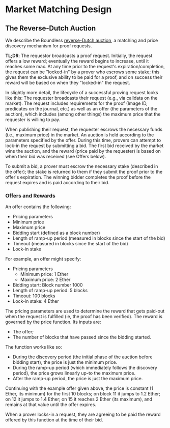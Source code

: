 # Market Matching Design

## The Reverse-Dutch Auction

We describe the Boundless [reverse-Dutch auction](https://en.wikipedia.org/wiki/Reverse_auction#Dutch_reverse_auctions), a matching and price discovery mechanism for proof requests.

**TL;DR**: The requestor broadcasts a proof request. Initially, the request offers a low reward; eventually the reward begins to increase, until it reaches some max. At any time prior to the request's expiration/completion, the request can be "locked-in" by a prover who escrows some stake; this gives them the exclusive ability to be paid for a proof, and on success their reward will be based on when they "locked-in" the request.

In slightly more detail, the lifecycle of a successful proving request looks like this:
The requester broadcasts their request (e.g., via calldata on the market). The request includes requirements for the proof (Image ID, predicates on the journal, etc.) as well as an offer (the parameters of the auction), which includes (among other things) the maximum price that the requester is willing to pay.

When publishing their request, the requester escrows the necessary funds (i.e., maximum price) in the market.
An auction is held according to the parameters specified by the offer. During this time, provers can attempt to lock-in the request by submitting a bid. The first bid received by the market wins the auction, and the reward (price paid by the requester) is based on when their bid was received (see Offers below).

To submit a bid, a prover must escrow the necessary stake (described in the offer); the stake is returned to them if they submit the proof prior to the offer's expiration.
The winning bidder completes the proof before the request expires and is paid according to their bid.

### Offers and Rewards

An offer contains the following:

- Pricing parameters
- Minimum price
- Maximum price
- Bidding start (defined as a block number)
- Length of ramp-up period (measured in blocks since the start of the bid)
- Timeout (measured in blocks since the start of the bid)
- Lock-in stake

For example, an offer might specify:

- Pricing parameters
  - Minimum price: 1 Ether
  - Maximum price: 2 Ether
- Bidding start: Block number 1000
- Length of ramp-up period: 5 blocks
- Timeout: 100 blocks
- Lock-in stake: 4 Ether

The pricing parameters are used to determine the reward that gets paid-out when the request is fulfilled (ie, the proof has been verified). The reward is governed by the price function. Its inputs are:

- The offer;
- The number of blocks that have passed since the bidding started.

The function works like so:

- During the discovery period (the initial phase of the auction before bidding start), the price is just the minimum price.
- During the ramp-up period (which immediately follows the discovery period), the price grows linearly up-to the maximum price.
- After the ramp-up period, the price is just the maximum price.

Continuing with the example offer given above, the price is constant (1 Ether, its minimum) for the first 10 blocks; on block 11 it jumps to 1.2 Ether; on 12 it jumps to 1.4 Ether; on 15 it reaches 2 Ether (its maximum), and remains at that value until the offer expires.

When a prover locks-in a request, they are agreeing to be paid the reward offered by this function at the time of their bid.
